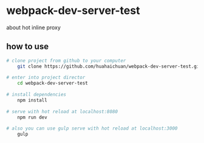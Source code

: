 # webpack-dev-server-test

about hot inline proxy
##  how to use
``` bash
# clone project from github to your computer
    git clone https://github.com/huahaichuan/webpack-dev-server-test.git
    
# enter into project director
    cd webpack-dev-server-test
    
# install dependencies
    npm install
    
# serve with hot reload at localhost:8080
    npm run dev
    
# also you can use gulp serve with hot reload at localhost:3000
    gulp

